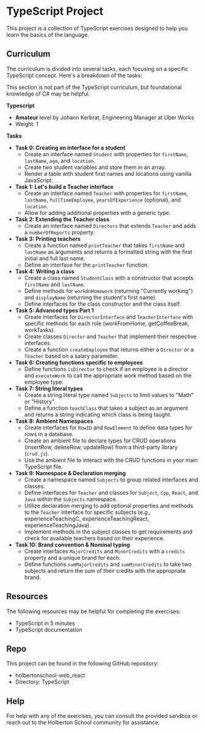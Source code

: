 # TypeScript Project

This project is a collection of TypeScript exercises designed to help you learn the basics of the language.

## Curriculum

The curriculum is divided into several tasks, each focusing on a specific TypeScript concept. Here's a breakdown of the tasks:

This section is not part of the TypeScript curriculum, but foundational knowledge of C# may be helpful.

**Typescript**

* **Amateur** level by Johann Kerbrat, Engineering Manager at Uber Works
* Weight: 1

**Tasks**

* **Task 0: Creating an interface for a student**
    * Create an interface named `Student` with properties for `firstName`, `lastName`, `age`, and `location`.
    * Create two student variables and store them in an array.
    * Render a table with student first names and locations using vanilla JavaScript.
* **Task 1: Let's build a Teacher interface**
    * Create an interface named `Teacher` with properties for `firstName`, `lastName`, `fullTimeEmployee`, `yearsOfExperience` (optional), and `location`.
    * Allow for adding additional properties with a generic type.
* **Task 2: Extending the Teacher class**
    * Create an interface named `Directors` that extends `Teacher` and adds a `numberOfReports` property.
* **Task 3: Printing teachers**
    * Create a function named `printTeacher` that takes `firstName` and `lastName` as arguments and returns a formatted string with the first initial and full last name.
    * Define an interface for the `printTeacher` function. 
* **Task 4: Writing a class**
    * Create a class named `StudentClass` with a constructor that accepts `firstName` and `lastName`.
    * Define methods for `workOnHomework` (returning "Currently working") and `displayName` (returning the student's first name).
    * Define interfaces for the class constructor and the class itself.
* **Task 5: Advanced types Part 1**
    * Create interfaces for `DirectorInterface` and `TeacherInterface` with specific methods for each role (workFromHome, getCoffeeBreak, workTasks).
    * Create classes `Director` and `Teacher` that implement their respective interfaces.
    * Create a function `createEmployee` that returns either a `Director` or a `Teacher` based on a salary parameter.
* **Task 6: Creating functions specific to employees**
    * Define functions `isDirector` to check if an employee is a director and `executeWork` to call the appropriate work method based on the employee type.
* **Task 7: String literal types**
    * Create a string literal type named `Subjects` to limit values to "Math" or "History".
    * Define a function `teachClass` that takes a subject as an argument and returns a string indicating which class is being taught.
* **Task 8: Ambient Namespaces**
    * Create interfaces for `RowID` and `RowElement` to define data types for rows in a database.
    * Create an ambient file to declare types for CRUD operations (insertRow, deleteRow, updateRow) from a third-party library (`crud.js`).
    * Use the ambient file to interact with the CRUD functions in your main TypeScript file.
* **Task 9: Namespace & Declaration merging**
    * Create a namespace named `Subjects` to group related interfaces and classes.
    * Define interfaces for `Teacher` and classes for `Subject`, `Cpp`, `React`, and `Java` within the `Subjects` namespace.
    * Utilize declaration merging to add optional properties and methods to the `Teacher` interface for specific subjects (e.g., experienceTeachingC, experienceTeachingReact, experienceTeachingJava).
    * Implement methods in the subject classes to get requirements and check for available teachers based on their experience.
* **Task 10: Brand convention & Nominal typing**
    * Create interfaces `MajorCredits` and `MinorCredits` with a `credits` property and a unique brand for each.
    * Define functions `sumMajorCredits` and `sumMinorCredits` to take two subjects and return the sum of their credits with the appropriate brand.

## Resources

The following resources may be helpful for completing the exercises:

* TypeScript in 5 minutes
* TypeScript documentation

## Repo

This project can be found in the following GitHub repository:

* holbertonschool-web_react
* Directory: TypeScript

## Help

For help with any of the exercises, you can consult the provided sandbox or reach out to the Holberton School community for assistance.